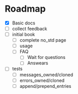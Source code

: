 # Roadmap

- [x] Basic docs
- [ ] collect feedback
- [ ] initial book
  - [ ] complete no_std page
  - [ ] usage
  - [ ] FAQ
    - [ ] Wait for questions
    - [ ] Answears
- [ ] tests
  - [ ] messages_owned/cloned
  - [ ] errors_owned/cloned
  - [ ] append/prepend_entries
